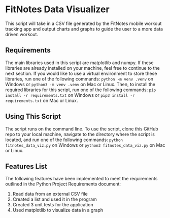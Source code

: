 # FitNotes Data Visualizer

This script will take in a CSV file generated by the FitNotes mobile workout tracking app and output charts and graphs to guide the user to a more data driven workout.

## Requirements

The main libraries used in this script are matplotlib and numpy. If these libraries are already installed on your machine, feel free to continue to the next section. If you would like to use a virtual environment to store these libraries, run one of the following commands: `python -m venv .venv` on Windows or `python3 -m venv .venv` on Mac or Linux. Then, to install the required libraries for this script, run one of the following commands: `pip install -r requirements.txt` on Windows or `pip3 install -r requirements.txt` on Mac or Linux.  

## Using This Script

The script runs on the command line. To use the script, clone this GitHub repo to your local machine, navigate to the directory where the script is located, and run one of the following commands: `python fitnotes_data_viz.py` on Windows or `python3 fitnotes_data_viz.py` on Mac or Linux.

## Features List

The following features have been implemented to meet the requirements outlined in the Python Project Requirements document:
1. Read data from an external CSV file
2. Created a list and used it in the program
3. Created 3 unit tests for the application
4. Used matplotlib to visualize data in a graph